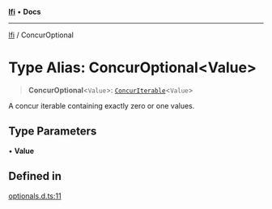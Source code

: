 [**lfi**](../readme.md) • **Docs**

***

[lfi](../globals.md) / ConcurOptional

# Type Alias: ConcurOptional\<Value\>

> **ConcurOptional**\<`Value`\>: [`ConcurIterable`](ConcurIterable.md)\<`Value`\>

A concur iterable containing exactly zero or one values.

## Type Parameters

• **Value**

## Defined in

[optionals.d.ts:11](https://github.com/TomerAberbach/lfi/blob/a3eb3a94b2928b5200a7bcd0a14fdc70f0cb5947/src/operations/optionals.d.ts#L11)
